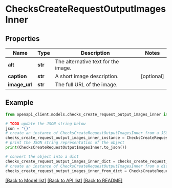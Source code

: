 # ChecksCreateRequestOutputImagesInner


## Properties

Name | Type | Description | Notes
------------ | ------------- | ------------- | -------------
**alt** | **str** | The alternative text for the image. | 
**caption** | **str** | A short image description. | [optional] 
**image_url** | **str** | The full URL of the image. | 

## Example

```python
from openapi_client.models.checks_create_request_output_images_inner import ChecksCreateRequestOutputImagesInner

# TODO update the JSON string below
json = "{}"
# create an instance of ChecksCreateRequestOutputImagesInner from a JSON string
checks_create_request_output_images_inner_instance = ChecksCreateRequestOutputImagesInner.from_json(json)
# print the JSON string representation of the object
print(ChecksCreateRequestOutputImagesInner.to_json())

# convert the object into a dict
checks_create_request_output_images_inner_dict = checks_create_request_output_images_inner_instance.to_dict()
# create an instance of ChecksCreateRequestOutputImagesInner from a dict
checks_create_request_output_images_inner_from_dict = ChecksCreateRequestOutputImagesInner.from_dict(checks_create_request_output_images_inner_dict)
```
[[Back to Model list]](../README.md#documentation-for-models) [[Back to API list]](../README.md#documentation-for-api-endpoints) [[Back to README]](../README.md)


